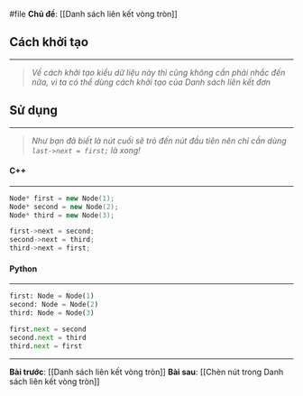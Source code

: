 #file **Chủ đề**: [[Danh sách liên kết vòng tròn]]
## Cách khởi tạo
---
> _Về cách khởi tạo kiểu dữ liệu này thì cũng không cần phải nhắc đến nữa, vì ta có thể dùng cách khởi tạo của Danh sách liên kết đơn_

## Sử dụng
---
> _Như bạn đã biết là nút cuối sẽ trỏ đến nút đầu tiên nên chỉ cần dùng `last->next = first;` là xong!_
#### C++
---
``` cpp
Node* first = new Node(1);
Node* second = new Node(2);
Node* third = new Node(3);

first->next = second;
second->next = third;
third->next = first;
```
#### Python
---
``` python
first: Node = Node(1)
second: Node = Node(2)
third: Node = Node(3)

first.next = second
second.next = third
third.next = first
```
---
**Bài trước**: [[Danh sách liên kết vòng tròn]]
**Bài sau**: [[Chèn nút trong Danh sách liên kết vòng tròn]]